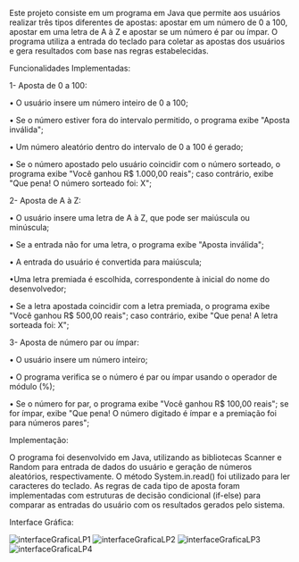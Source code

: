 Este projeto consiste em um programa em Java que permite aos usuários realizar três tipos diferentes de apostas: apostar em um número de 0 a 100, apostar em uma letra de A à Z e apostar se um número é par ou ímpar. O programa utiliza a entrada do teclado para coletar as apostas dos usuários e gera resultados com base nas regras estabelecidas.

Funcionalidades Implementadas:

1- Aposta de 0 a 100:

• O usuário insere um número inteiro de 0 a 100;

• Se o número estiver fora do intervalo permitido, o programa exibe "Aposta inválida";

• Um número aleatório dentro do intervalo de 0 a 100 é gerado;

• Se o número apostado pelo usuário coincidir com o número sorteado, o programa exibe "Você ganhou R$ 1.000,00 reais"; caso contrário, exibe "Que pena! O número sorteado foi: X";

2- Aposta de A à Z:

• O usuário insere uma letra de A à Z, que pode ser maiúscula ou minúscula;

• Se a entrada não for uma letra, o programa exibe "Aposta inválida";

• A entrada do usuário é convertida para maiúscula;

•Uma letra premiada é escolhida, correspondente à inicial do nome do desenvolvedor;

• Se a letra apostada coincidir com a letra premiada, o programa exibe "Você ganhou R$ 500,00 reais"; caso contrário, exibe "Que pena! A letra sorteada foi: X";

3- Aposta de número par ou ímpar:

• O usuário insere um número inteiro;

• O programa verifica se o número é par ou ímpar usando o operador de módulo (%);

• Se o número for par, o programa exibe "Você ganhou R$ 100,00 reais"; se for ímpar, exibe "Que pena! O número digitado é ímpar e a premiação foi para números pares";

Implementação:

O programa foi desenvolvido em Java, utilizando as bibliotecas Scanner e Random para entrada de dados do usuário e geração de números aleatórios, respectivamente. O método System.in.read() foi utilizado para ler caracteres do teclado. As regras de cada tipo de aposta foram implementadas com estruturas de decisão condicional (if-else) para comparar as entradas do usuário com os resultados gerados pelo sistema.

Interface Gráfica:

![interfaceGraficaLP1](https://github.com/gioborgesr/linguagem_de_programa-o/assets/144972362/5b034537-7e2c-4c25-b415-decb2c7c7e87)
![interfaceGraficaLP2](https://github.com/gioborgesr/linguagem_de_programa-o/assets/144972362/7afc01f4-108a-43c5-97c3-26067dd8bdb8)
![interfaceGraficaLP3](https://github.com/gioborgesr/linguagem_de_programa-o/assets/144972362/41ad8a8e-dc14-481c-a77f-9aad6082ae6b)
![interfaceGraficaLP4](https://github.com/gioborgesr/linguagem_de_programa-o/assets/144972362/72cc4758-c2a5-4ac4-a320-e3fca52eeae6)





